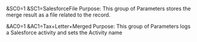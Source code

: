 &SC0=1
&SC1=SalesforceFile
Purpose:  This group of Parameters stores the merge result as a file related to the record.

&AC0=1
&AC1=Tax+Letter+Merged
Purpose:  This group of Parameters logs a Salesforce activity and sets the Activity name